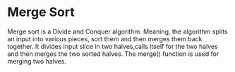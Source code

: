 # Merge Sort

Merge sort is a Divide and Conquer algorithm.
Meaning, the algorithm splits an input into various pieces, sort them and then merges them back together.
It divides input slice in two halves,calls itself for the two halves and then merges the two sorted halves.
The merge() function is used for merging two halves.
